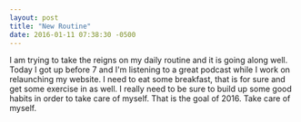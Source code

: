```yaml
---
layout: post
title: "New Routine"
date: 2016-01-11 07:38:30 -0500
---
```

I am trying to take the reigns on my daily routine and it is going along well. Today I got up before 7 and I'm listening to a great podcast while I work on relaunching my website. I need to eat some breakfast, that is for sure and get some exercise in as well. I really need to be sure to build up some good habits in order to take care of myself. That is the goal of 2016. Take care of myself. 